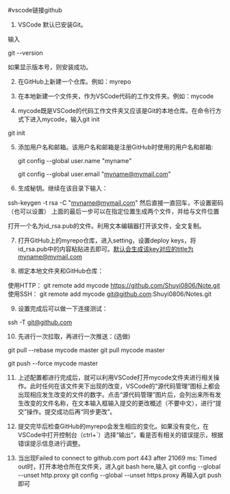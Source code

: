 #vscode链接github
1. VSCode 默认已安装Git。

输入

git --version

如果显示版本号，则安装成功。

2. 在GitHub上新建一个仓库。例如：myrepo

3. 在本地新建一个文件夹，作为VSCode代码的工作文件夹。例如：mycode

4. mycode既是VSCode的代码工作文件夹又应该是Git的本地仓库。在命令行方式下进入mycode，输入git init

git init

5. 添加用户名和邮箱。该用户名和邮箱是注册GitHub时使用的用户名和邮箱:

    git config --global user.name "myname"
     
    git config --global user.email "myname@mymail.com"

6. 生成秘钥。继续在该目录下输入：

ssh-keygen -t rsa -C "myname@mymail.com"
然后直接一直回车，不设置密码 （也可以设置）
上面的最后一步可以在指定位置生成两个文件，并给与文件位置

打开一个名为id_rsa.pub的文件。利用文本编辑器打开该文件，全文复制。

7. 打开GitHub上的myrepo仓库，进入setting，设置deploy keys，将id_rsa.pub中的内容粘贴进去即可。默认会生成该key对应的title为myname@mymail.com

8.  绑定本地文件夹和GitHub仓库：
   
使用HTTP：
git remote add mycode https://github.com/Shuyi0806/Note.git
使用SSH：
git remote add mycode git@github.com:Shuyi0806/Notes.git

9. 设置完成后可以做一下连接测试：

ssh -T git@github.com

10. 先进行一次拉取，再进行一次推送：(选做)

git pull --rebase mycode master
git pull mycode master

git push --force mycode master

11.  上述配置都进行完成后，就可以利用VSCode打开mycode文件夹进行相关操作。此时任何在该文件夹下出现的改变，VSCode的“源代码管理”图标上都会出现相应发生改变的文件的数字。点击“源代码管理”图片后，会列出来所有发生改变的文件名称，在文本输入框输入提交的更改概述（不要中文），进行“提交”操作。提交成功后再“同步更改”。

12.   提交完毕后检查GitHub的myrepo会发生相应的变化。如果没有变化，在VSCode中打开控制台（ctrl+`）选择“输出”，看是否有相关的错误提示，根据错误提示信息进行调整。 
13.   当出现Failed to connect to github.com port 443 after 21069 ms: Timed out时，打开本地仓所在文件夹，进入git bash here,输入
   git config --global --unset http.proxy
   git config --global --unset https.proxy
再输入git push即可
